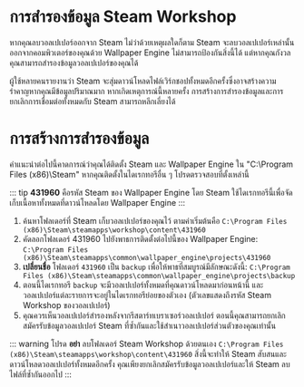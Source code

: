 # การสำรองข้อมูล Steam Workshop

หากคุณลบวอลเปเปอร์ออกจาก Steam ไม่ว่าด้วยเหตุผลใดก็ตาม Steam จะลบวอลเปเปอร์เหล่านั้นออกจากคอมพิวเตอร์ของคุณด้วย Wallpaper Engine ไม่สามารถป้องกันสิ่งนี้ได้ แต่หากคุณกังวลคุณสามารถสำรองข้อมูลวอลเปเปอร์ของคุณได้

ผู้ใช้หลายคนรายงานว่า Steam จะสุ่มดาวน์โหลดไฟล์เวิร์กชอปทั้งหมดอีกครั้งซึ่งอาจสร้างความรำคาญหากคุณมีข้อมูลปริมาณมาก หากเกิดเหตุการณ์นี้หลายครั้ง การสร้างการสำรองข้อมูลและการยกเลิกการเชื่อมต่อทั้งหมดกับ Steam สามารถหลีกเลี่ยงได้

# การสร้างการสำรองข้อมูล

คำแนะนำต่อไปนี้คาดการณ์ว่าคุณได้ติดตั้ง Steam และ Wallpaper Engine ใน "C:\Program Files (x86)\Steam\" หากคุณติดตั้งในไดเรกทอรีอื่น ๆ โปรดตรวจสอบที่ตั้งเหล่านี้

::: tip
**431960** คือรหัส Steam ของ Wallpaper Engine โดย Steam ใช้ไดเรกทอรีนี้เพื่อจัดเก็บเนื้อหาทั้งหมดที่ดาวน์โหลดโดย Wallpaper Engine
:::

1. ค้นหาโฟลเดอร์ที่ Steam เก็บวอลเปเปอร์ของคุณไว้ ตามค่าเริ่มต้นคือ `C:\Program Files (x86)\Steam\steamapps\workshop\content\431960`
2. คัดลอกโฟลเดอร์ 431960 ไปยังพาธการติดตั้งต่อไปนี้ของ Wallpaper Engine: `C:\Program Files (x86)\Steam\steamapps\common\wallpaper_engine\projects\431960`
3. **เปลี่ยนชื่อ** โฟลเดอร์ `431960` เป็น `backup` เพื่อให้พาธที่สมบูรณ์มีลักษณะดังนี้: `C:\Program Files (x86)\Steam\steamapps\common\wallpaper_engine\projects\backup`
4. ตอนนี้ไดเรกทอรี `backup` จะมีวอลเปเปอร์ทั้งหมดที่คุณดาวน์โหลดมาก่อนหน้านี้ และวอลเปเปอร์แต่ละรายการจะอยู่ในไดเรกทอรีย่อยของตัวเอง (ตัวเลขแสดงถึงรหัส Steam Workshop ของวอลเปเปอร์)
5. คุณควรเห็นวอลเปเปอร์สำรองหลังจากรีสตาร์ทเบราเซอร์วอลเปเปอร์ ตอนนี้คุณสามารถยกเลิกสมัครรับข้อมูลวอลเปเปอร์ Steam ที่ซ้ำกันและใช้สำเนาวอลเปเปอร์ส่วนตัวของคุณเท่านั้น

::: warning
โปรด **อย่า** ลบโฟลเดอร์ Steam Workshop ด้วยตนเอง `C:\Program Files (x86)\Steam\steamapps\workshop\content\431960` สิ่งนี้จะทำให้ Steam สับสนและดาวน์โหลดวอลเปเปอร์ทั้งหมดอีกครั้ง คุณเพียงยกเลิกสมัครรับข้อมูลวอลเปเปอร์และให้ Steam ลบไฟล์ที่ซ้ำกันออกไป
:::